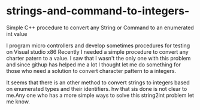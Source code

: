 # strings-and-command-to-integers-
Simple C++ procedure to convert any String or Command to an enumerated int value 

I program micro controllers and develop sometimes procedures for testing on Visual studio x86
Recently I needed a simple procedure to convert any charter patern to a value. I saw that I wasn't 
the only one with this problem and since githup has helped me a lot I thought let me do something 
for those who need a solution to convert character pattern to a integers.

It seems that there is an other method to convert strings to integers based on enumerated types and 
their identifiers. hw that sis done is not clear to me.Any one who has a more simple ways to solve this string2int problem let me know.
